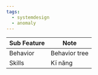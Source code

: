 ```yaml
---
tags:
  - systemdesign
  - anomaly
---
```


| Sub Feature | Note          |
| ----------- | ------------- |
| Behavior    | Behavior tree |
| Skills      | Kĩ năng       |
 